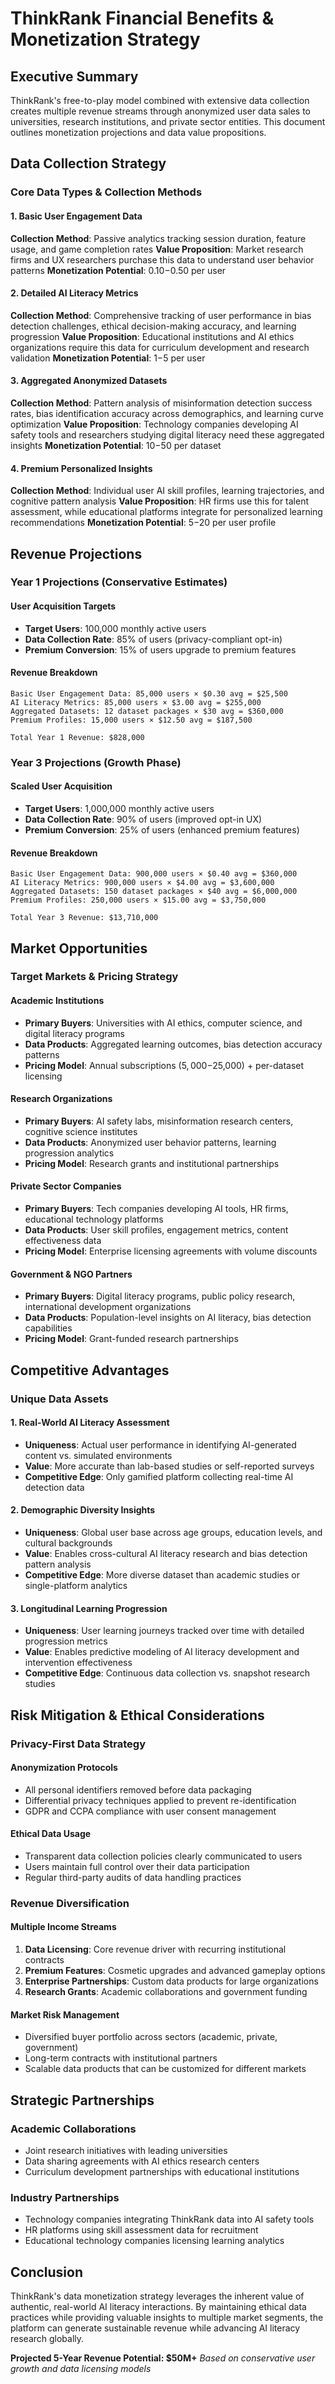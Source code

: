 # ThinkRank Financial Benefits & Monetization Strategy

## Executive Summary

ThinkRank's free-to-play model combined with extensive data collection creates multiple revenue streams through anonymized user data sales to universities, research institutions, and private sector entities. This document outlines monetization projections and data value propositions.

## Data Collection Strategy

### Core Data Types & Collection Methods

#### 1. Basic User Engagement Data
**Collection Method**: Passive analytics tracking session duration, feature usage, and game completion rates
**Value Proposition**: Market research firms and UX researchers purchase this data to understand user behavior patterns
**Monetization Potential**: $0.10-$0.50 per user

#### 2. Detailed AI Literacy Metrics
**Collection Method**: Comprehensive tracking of user performance in bias detection challenges, ethical decision-making accuracy, and learning progression
**Value Proposition**: Educational institutions and AI ethics organizations require this data for curriculum development and research validation
**Monetization Potential**: $1-$5 per user

#### 3. Aggregated Anonymized Datasets
**Collection Method**: Pattern analysis of misinformation detection success rates, bias identification accuracy across demographics, and learning curve optimization
**Value Proposition**: Technology companies developing AI safety tools and researchers studying digital literacy need these aggregated insights
**Monetization Potential**: $10-$50 per dataset

#### 4. Premium Personalized Insights
**Collection Method**: Individual user AI skill profiles, learning trajectories, and cognitive pattern analysis
**Value Proposition**: HR firms use this for talent assessment, while educational platforms integrate for personalized learning recommendations
**Monetization Potential**: $5-$20 per user profile

## Revenue Projections

### Year 1 Projections (Conservative Estimates)

#### User Acquisition Targets
- **Target Users**: 100,000 monthly active users
- **Data Collection Rate**: 85% of users (privacy-compliant opt-in)
- **Premium Conversion**: 15% of users upgrade to premium features

#### Revenue Breakdown
```
Basic User Engagement Data: 85,000 users × $0.30 avg = $25,500
AI Literacy Metrics: 85,000 users × $3.00 avg = $255,000
Aggregated Datasets: 12 dataset packages × $30 avg = $360,000
Premium Profiles: 15,000 users × $12.50 avg = $187,500

Total Year 1 Revenue: $828,000
```

### Year 3 Projections (Growth Phase)

#### Scaled User Acquisition
- **Target Users**: 1,000,000 monthly active users
- **Data Collection Rate**: 90% of users (improved opt-in UX)
- **Premium Conversion**: 25% of users (enhanced premium features)

#### Revenue Breakdown
```
Basic User Engagement Data: 900,000 users × $0.40 avg = $360,000
AI Literacy Metrics: 900,000 users × $4.00 avg = $3,600,000
Aggregated Datasets: 150 dataset packages × $40 avg = $6,000,000
Premium Profiles: 250,000 users × $15.00 avg = $3,750,000

Total Year 3 Revenue: $13,710,000
```

## Market Opportunities

### Target Markets & Pricing Strategy

#### Academic Institutions
- **Primary Buyers**: Universities with AI ethics, computer science, and digital literacy programs
- **Data Products**: Aggregated learning outcomes, bias detection accuracy patterns
- **Pricing Model**: Annual subscriptions ($5,000-$25,000) + per-dataset licensing

#### Research Organizations
- **Primary Buyers**: AI safety labs, misinformation research centers, cognitive science institutes
- **Data Products**: Anonymized user behavior patterns, learning progression analytics
- **Pricing Model**: Research grants and institutional partnerships

#### Private Sector Companies
- **Primary Buyers**: Tech companies developing AI tools, HR firms, educational technology platforms
- **Data Products**: User skill profiles, engagement metrics, content effectiveness data
- **Pricing Model**: Enterprise licensing agreements with volume discounts

#### Government & NGO Partners
- **Primary Buyers**: Digital literacy programs, public policy research, international development organizations
- **Data Products**: Population-level insights on AI literacy, bias detection capabilities
- **Pricing Model**: Grant-funded research partnerships

## Competitive Advantages

### Unique Data Assets

#### 1. Real-World AI Literacy Assessment
- **Uniqueness**: Actual user performance in identifying AI-generated content vs. simulated environments
- **Value**: More accurate than lab-based studies or self-reported surveys
- **Competitive Edge**: Only gamified platform collecting real-time AI detection data

#### 2. Demographic Diversity Insights
- **Uniqueness**: Global user base across age groups, education levels, and cultural backgrounds
- **Value**: Enables cross-cultural AI literacy research and bias detection pattern analysis
- **Competitive Edge**: More diverse dataset than academic studies or single-platform analytics

#### 3. Longitudinal Learning Progression
- **Uniqueness**: User learning journeys tracked over time with detailed progression metrics
- **Value**: Enables predictive modeling of AI literacy development and intervention effectiveness
- **Competitive Edge**: Continuous data collection vs. snapshot research studies

## Risk Mitigation & Ethical Considerations

### Privacy-First Data Strategy

#### Anonymization Protocols
- All personal identifiers removed before data packaging
- Differential privacy techniques applied to prevent re-identification
- GDPR and CCPA compliance with user consent management

#### Ethical Data Usage
- Transparent data collection policies clearly communicated to users
- Users maintain full control over their data participation
- Regular third-party audits of data handling practices

### Revenue Diversification

#### Multiple Income Streams
1. **Data Licensing**: Core revenue driver with recurring institutional contracts
2. **Premium Features**: Cosmetic upgrades and advanced gameplay options
3. **Enterprise Partnerships**: Custom data products for large organizations
4. **Research Grants**: Academic collaborations and government funding

#### Market Risk Management
- Diversified buyer portfolio across sectors (academic, private, government)
- Long-term contracts with institutional partners
- Scalable data products that can be customized for different markets

## Strategic Partnerships

### Academic Collaborations
- Joint research initiatives with leading universities
- Data sharing agreements with AI ethics research centers
- Curriculum development partnerships with educational institutions

### Industry Partnerships
- Technology companies integrating ThinkRank data into AI safety tools
- HR platforms using skill assessment data for recruitment
- Educational technology companies licensing learning analytics

## Conclusion

ThinkRank's data monetization strategy leverages the inherent value of authentic, real-world AI literacy interactions. By maintaining ethical data practices while providing valuable insights to multiple market segments, the platform can generate sustainable revenue while advancing AI literacy research globally.

**Projected 5-Year Revenue Potential: $50M+**
*Based on conservative user growth and data licensing models*